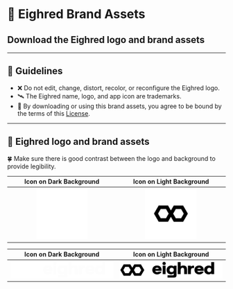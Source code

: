 # 📘 Eighred Brand Assets

## Download the Eighred logo and brand assets

---

## 📝 Guidelines
- ❌ Do not edit, change, distort, recolor, or reconfigure the Eighred logo.
- 🛰️ The Eighred name, logo, and app icon are trademarks.
- 📝 By downloading or using this brand assets, you agree to be bound by the terms of this [License](https://github.com/eighred/brand/blob/main/License.md).

---

## 🌲 Eighred logo and brand assets

🍀 Make sure there is good contrast between the logo and background to provide legibility.

<table>
  <thead>
    <tr>
      <th>Icon on Dark Background</th>
      <th>Icon on Light Background</th>
    </tr>
  </thead>
  <tbody>
    <tr>
      <td align="center">
        <img src="https://raw.githubusercontent.com/eighred/brand/e04950efa1015a0c9a1b2288a978acff1aa82383/images/eighred-logo-white.svg" 
             alt="Eighred Dark" 
             style="width: 50%; " />
      </td>
      <td align="center">
        <img src="https://raw.githubusercontent.com/eighred/brand/e04950efa1015a0c9a1b2288a978acff1aa82383/images/eighred-logo-black.svg" 
             alt="Eighred Light" 
             style="width: 50%; " />
      </td>
    </tr>
  </tbody>
</table>

<table>
  <thead>
    <tr>
      <th>Icon on Dark Background</th>
      <th>Icon on Light Background</th>
    </tr>
  </thead>
  <tbody>
    <tr>
      <td align="center">
        <img src="https://raw.githubusercontent.com/eighred/brand/e04950efa1015a0c9a1b2288a978acff1aa82383/images/eighred-logo-text-white.svg"  alt="Eighred Dark Text" />
      </td>
      <td align="center">
        <img src="https://raw.githubusercontent.com/eighred/brand/e04950efa1015a0c9a1b2288a978acff1aa82383/images/eighred-logo-text-black.svg" alt="Eighred Light Text" />
      </td>
    </tr>
  </tbody>
</table>

